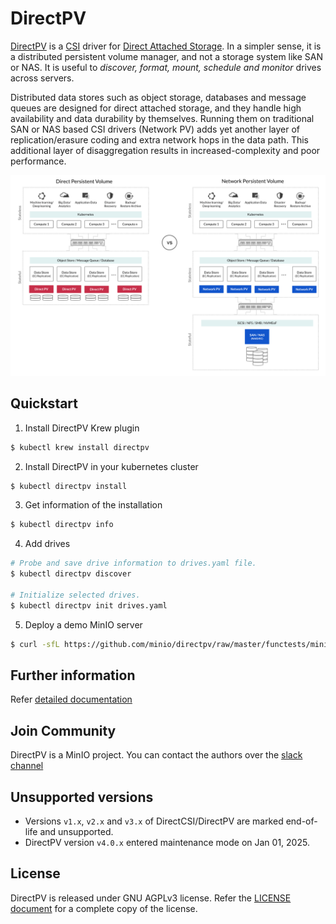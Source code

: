 # DirectPV

[DirectPV](https://github.com/minio/directpv) is a [CSI](https://kubernetes.io/blog/2019/01/15/container-storage-interface-ga/) driver for [Direct Attached Storage](https://en.wikipedia.org/wiki/Direct-attached_storage). In a simpler sense, it is a distributed persistent volume manager, and not a storage system like SAN or NAS. It is useful to *discover, format, mount, schedule and monitor* drives across servers.

Distributed data stores such as object storage, databases and message queues are designed for direct attached storage, and they handle high availability and data durability by themselves. Running them on traditional SAN or NAS based CSI drivers (Network PV) adds yet another layer of replication/erasure coding and extra network hops in the data path. This additional layer of disaggregation results in increased-complexity and poor performance.

![Architecture Diagram](https://github.com/minio/directpv/blob/master/docs/images/architecture.png?raw=true)

## Quickstart

1. Install DirectPV Krew plugin
```sh
$ kubectl krew install directpv
```

2. Install DirectPV in your kubernetes cluster
```sh
$ kubectl directpv install
```

3. Get information of the installation
```sh
$ kubectl directpv info
```

4. Add drives
```sh
# Probe and save drive information to drives.yaml file.
$ kubectl directpv discover

# Initialize selected drives.
$ kubectl directpv init drives.yaml
```

5. Deploy a demo MinIO server
```sh
$ curl -sfL https://github.com/minio/directpv/raw/master/functests/minio.yaml | kubectl apply -f -
```

## Further information
Refer [detailed documentation](./docs/README.md)

## Join Community
DirectPV is a MinIO project. You can contact the authors over the [slack channel](https://slack.min.io/)

## Unsupported versions
* Versions `v1.x`, `v2.x` and `v3.x` of DirectCSI/DirectPV are marked end-of-life and unsupported.
* DirectPV version `v4.0.x` entered maintenance mode on Jan 01, 2025.

## License
DirectPV is released under GNU AGPLv3 license. Refer the [LICENSE document](https://github.com/minio/directpv/blob/master/LICENSE) for a complete copy of the license.
